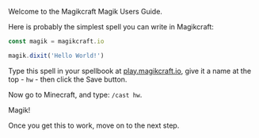 Welcome to the Magikcraft Magik Users Guide.

Here is probably the simplest spell you can write in Magikcraft:

```javascript
const magik = magikcraft.io

magik.dixit('Hello World!')
```
Type this spell in your spellbook at [play.magikcraft.io](https://play.magikcraft.io), give it a name at the top - `hw` - then click the Save button.

Now go to Minecraft, and type: `/cast hw`.

Magik!

Once you get this to work, move on to the next step.


